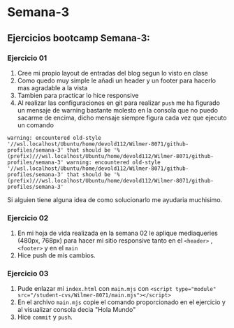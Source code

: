 # Semana-3

## Ejercicios bootcamp Semana-3:

### Ejercicio 01 

1) Cree mi propio layout de entradas del blog segun lo visto en clase
2) Como quedo muy simple le añadi un header y un footer para hacerlo mas agradable a la vista
3) Tambien para practicar lo hice responsive  
4) Al realizar las configuraciones en git para realizar `push` me ha figurado un mensaje de warning bastante molesto en la consola que no puedo sacarme de encima, dicho mensaje siempre figura cada vez que ejecuto un comando 

`warning: encountered old-style '//wsl.localhost/Ubuntu/home/devold112/Wilmer-8071/github-profiles/semana-3' that should be '%(prefix)///wsl.localhost/Ubuntu/home/devold112/Wilmer-8071/github-profiles/semana-3'
warning: encountered old-style '//wsl.localhost/Ubuntu/home/devold112/Wilmer-8071/github-profiles/semana-3' that should be '%(prefix)///wsl.localhost/Ubuntu/home/devold112/Wilmer-8071/github-profiles/semana-3'`

Si alguien tiene alguna idea de como solucionarlo me ayudaria muchisimo.

### Ejercicio 02

1) En mi hoja de vida realizada en la semana 02 le aplique mediaqueries (480px, 768px) para hacer mi sitio responsive tanto en el `<header>` , `<footer>` y en el `main`
2) Hice push de mis cambios.

### Ejercicio 03

1) Pude enlazar mi `index.html` con `main.mjs` con `<script type="module" src="/student-cvs/Wilmer-8071/main.mjs"></script>`
2) En el archivo `main.mjs` copie el comando proporcionado en el ejercicio y al visualizar consola decia "Hola Mundo"
3) Hice `commit` y `push`.
